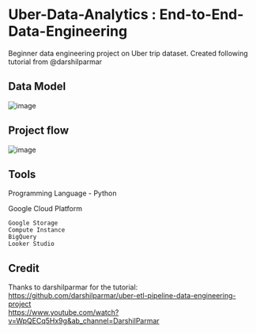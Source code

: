 # Uber-Data-Analytics : End-to-End-Data-Engineering
Beginner data engineering project on Uber trip dataset. Created following tutorial from @darshilparmar

## Data Model
![image](https://user-images.githubusercontent.com/61032181/235372468-ec19a9e8-a131-43dc-b2a6-3ef27d56b6f5.png)

## Project flow
![image](https://user-images.githubusercontent.com/61032181/235372490-9e40f0dd-1bb2-47c9-a0a0-53ee331c7689.png)

## Tools
Programming Language - Python

Google Cloud Platform

    Google Storage
    Compute Instance
    BigQuery
    Looker Studio

## Credit
Thanks to darshilparmar for the tutorial:  
https://github.com/darshilparmar/uber-etl-pipeline-data-engineering-project  
https://www.youtube.com/watch?v=WpQECq5Hx9g&ab_channel=DarshilParmar
